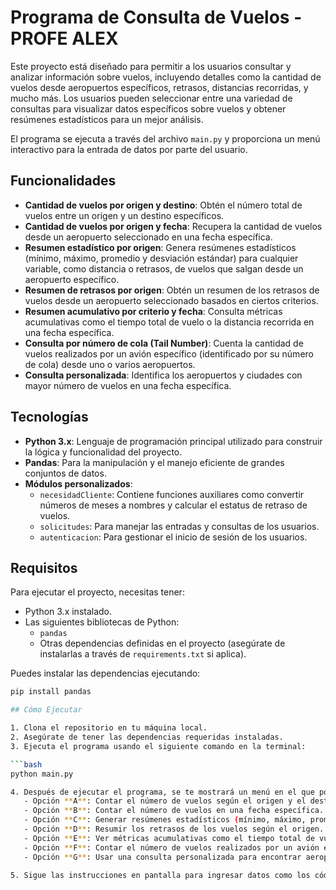 # Programa de Consulta de Vuelos - PROFE ALEX

Este proyecto está diseñado para permitir a los usuarios consultar y analizar información sobre vuelos, incluyendo detalles como la cantidad de vuelos desde aeropuertos específicos, retrasos, distancias recorridas, y mucho más. Los usuarios pueden seleccionar entre una variedad de consultas para visualizar datos específicos sobre vuelos y obtener resúmenes estadísticos para un mejor análisis.

El programa se ejecuta a través del archivo `main.py` y proporciona un menú interactivo para la entrada de datos por parte del usuario.

## Funcionalidades

- **Cantidad de vuelos por origen y destino**: Obtén el número total de vuelos entre un origen y un destino específicos.
- **Cantidad de vuelos por origen y fecha**: Recupera la cantidad de vuelos desde un aeropuerto seleccionado en una fecha específica.
- **Resumen estadístico por origen**: Genera resúmenes estadísticos (mínimo, máximo, promedio y desviación estándar) para cualquier variable, como distancia o retrasos, de vuelos que salgan desde un aeropuerto específico.
- **Resumen de retrasos por origen**: Obtén un resumen de los retrasos de vuelos desde un aeropuerto seleccionado basados en ciertos criterios.
- **Resumen acumulativo por criterio y fecha**: Consulta métricas acumulativas como el tiempo total de vuelo o la distancia recorrida en una fecha específica.
- **Consulta por número de cola (Tail Number)**: Cuenta la cantidad de vuelos realizados por un avión específico (identificado por su número de cola) desde uno o varios aeropuertos.
- **Consulta personalizada**: Identifica los aeropuertos y ciudades con mayor número de vuelos en una fecha específica.

## Tecnologías

- **Python 3.x**: Lenguaje de programación principal utilizado para construir la lógica y funcionalidad del proyecto.
- **Pandas**: Para la manipulación y el manejo eficiente de grandes conjuntos de datos.
- **Módulos personalizados**:
  - `necesidadCliente`: Contiene funciones auxiliares como convertir números de meses a nombres y calcular el estatus de retraso de vuelos.
  - `solicitudes`: Para manejar las entradas y consultas de los usuarios.
  - `autenticacion`: Para gestionar el inicio de sesión de los usuarios.

## Requisitos

Para ejecutar el proyecto, necesitas tener:

- Python 3.x instalado.
- Las siguientes bibliotecas de Python: 
  - `pandas`
  - Otras dependencias definidas en el proyecto (asegúrate de instalarlas a través de `requirements.txt` si aplica).

Puedes instalar las dependencias ejecutando:

```bash
pip install pandas

## Cómo Ejecutar

1. Clona el repositorio en tu máquina local.
2. Asegúrate de tener las dependencias requeridas instaladas.
3. Ejecuta el programa usando el siguiente comando en la terminal:

```bash
python main.py

4. Después de ejecutar el programa, se te mostrará un menú en el que podrás elegir entre diferentes opciones de consulta:
   - Opción **A**: Contar el número de vuelos según el origen y el destino.
   - Opción **B**: Contar el número de vuelos en una fecha específica.
   - Opción **C**: Generar resúmenes estadísticos (mínimo, máximo, promedio) para cualquier variable, como la distancia o el tiempo en el aire.
   - Opción **D**: Resumir los retrasos de los vuelos según el origen.
   - Opción **E**: Ver métricas acumulativas como el tiempo total de vuelo o la distancia recorrida en un día específico.
   - Opción **F**: Contar el número de vuelos realizados por un avión específico (por número de cola) desde un aeropuerto particular.
   - Opción **G**: Usar una consulta personalizada para encontrar aeropuertos y ciudades con la mayor cantidad de vuelos en un día específico.

5. Sigue las instrucciones en pantalla para ingresar datos como los códigos de aeropuerto, fechas o números de cola de los aviones.
